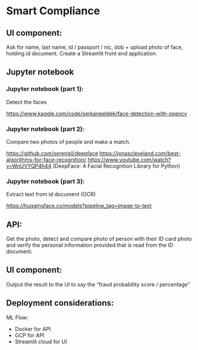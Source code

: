 # Smart Compliance

## UI component:
Ask for name, last name, id / passport / nic, dob + upload photo of face, holding id document. Create a Streamlit front end application.

## Jupyter notebook

### Jupyter notebook (part 1):
Detect the faces

https://www.kaggle.com/code/serkanpeldek/face-detection-with-opencv

### Jupyter notebook (part 2):
Compare two photos of people and make a match.

https://github.com/serengil/deepface
https://jonascleveland.com/best-algorithms-for-face-recognition/
https://www.youtube.com/watch?v=WnUVYQP4h44 (DeepFace: A Facial Recognition Library for Python)

### Jupyter notebook (part 3):
Extract text from id document (OCR)

https://huggingface.co/models?pipeline_tag=image-to-text

## API:
Get the photo, detect and compare photo of person with their ID card photo and verify the personal information provided that is read from the ID document.

## UI component:
Output the result to the UI to say the “fraud probability score / percentage”

## Deployment considerations:

ML Flow:
- Docker for API
- GCP for API
- Streamlit cloud for UI